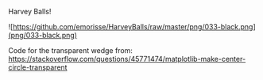 Harvey Balls!  

![https://github.com/emorisse/HarveyBalls/raw/master/png/033-black.png](png/033-black.png)

Code for the transparent wedge from: https://stackoverflow.com/questions/45771474/matplotlib-make-center-circle-transparent
